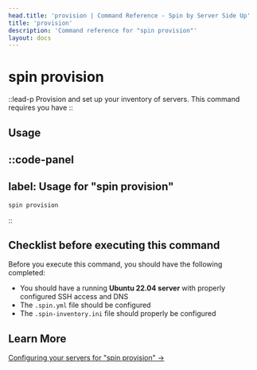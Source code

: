 ```yaml
---
head.title: 'provision | Command Reference - Spin by Server Side Up'
title: 'provision'
description: 'Command reference for "spin provision"'
layout: docs
---
```

# spin provision
::lead-p
Provision and set up your inventory of servers. This command requires you have 
::

## Usage
::code-panel
---
label: Usage for "spin provision"
---
```bash
spin provision
```
::

## Checklist before executing this command
Before you execute this command, you should have the following completed:

- You should have a running **Ubuntu 22.04 server** with properly configured SSH access and DNS
- The `.spin.yml` file should be configured 
- The `.spin-inventory.ini` file should properly be configured

## Learn More
[Configuring your servers for "spin provision" →](/docs/guide/preparing-your-servers-for-spin)